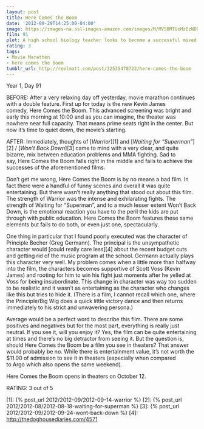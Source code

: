 ```yaml
---
layout: post
title: Here Comes the Boom
date: '2012-09-29T14:25:00-04:00'
image: https://images-na.ssl-images-amazon.com/images/M/MV5BMTUxMzEzNDQ0Nl5BMl5BanBnXkFtZTcwMDI2NTY1OA@@._V1_UX182_CR0,0,182,268_AL_.jpg
film: 91
plot: A high school biology teacher looks to become a successful mixed-martial arts fighter in an effort to raise money to prevent extra-curricular activities from being axed at his cash-strapped school.
rating: 3
tags:
- Movie Marathon
- here comes the boom
tumblr_url: http://reelmatt.com/post/32535470722/here-comes-the-boom
---
```


Year 1, Day 91

BEFORE: After a very relaxing day off yesterday, movie marathon continues with a double feature. First up for today is the new Kevin James comedy, Here Comes the Boom. This advanced screening was bright and early this morning at 10:00 and as you can imagine, the theater was nowhere near full capacity. That means prime seats right in the center. But now it’s time to quiet down, the movie’s starting.

AFTER: Immediately, thoughts of [*Warrior*][1] and [*Waiting for “Superman”*][2] / [*Won’t Back Down*][3] came to mind with a very clear, and quite bizarre, mix between education problems and MMA fighting. Sad to say, Here Comes the Boom falls right in the middle and fails to achieve the successes of the aforementioned films.

Don’t get me wrong, Here Comes the Boom is by no means a bad film. In fact there were a handful of funny scenes and overall it was quite entertaining. But there wasn’t really anything that stood out about this film. The strength of Warrior was the intense and exhilarating fights. The strength of Waiting for “Superman”, and to a much lesser extent Won’t Back Down, is the emotional reaction you have to the peril the kids are put through with public education. Here Comes the Boom features these same elements but fails to do both, or even just one, spectacularly.

One thing in particular that I found poorly executed was the character of Principle Becher (Greg Germann). The principal is the unsympathetic character would [could really care less][4] about the recent budget cuts and getting rid of the music program at the school. Germann actually plays this character very well. My problem comes when a little more than halfway into the film, the characters becomes supportive of Scott Voss (Kevin James) and rooting for him to win his fight just moments after he yelled at Voss for being insubordinate. This change in character was way too sudden to be realistic and it wasn’t as entertaining as the character who changes like this but tries to hide it. (There is a film, I cannot recall which one, where the Principle/Big Wig does a quick little victory dance and then returns immediately to his strict and unwavering persona.)

Average would be a perfect word to describe this film. There are some positives and negatives but for the most part, everything is really just neutral. If you see it, will you enjoy it? Yes, the film can be quite entertaining at times and there’s no big detractor from seeing it. But the question is, should Here Comes the Boom be a film you see in theaters? That answer would probably be no. While there is entertainment value, it’s not worth the $11.00 of admission to see it in theaters (especially when compared to Argo which also opens the same weekend).

Here Comes the Boom opens in theaters on October 12.

RATING: 3 out of 5

[1]: {% post_url 2012/2012-09/2012-09-14-warrior %}
[2]: {% post_url 2012/2012-08/2012-08-18-waiting-for-superman %}
[3]: {% post_url 2012/2012-09/2012-09-24-wont-back-down %}
[4]: http://thedoghousediaries.com/4571